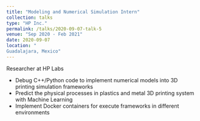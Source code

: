 ```yaml
---
title: "Modeling and Numerical Simulation Intern"
collection: talks
type: "HP Inc."
permalink: /talks/2020-09-07-talk-5
venue: "Sep 2020 - Feb 2021"
date: 2020-09-07
location: "
Guadalajara, Mexico"
---
```


 Researcher at HP Labs

 *	Debug C++/Python code to implement numerical models into 3D printing simulation frameworks
 *	Predict the physical processes in plastics and metal 3D printing system with Machine Learning
 * Implement Docker containers for execute frameworks in different environments
